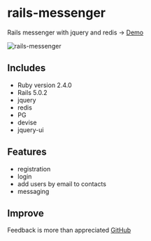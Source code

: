 # rails-messenger

Rails messenger with jquery and redis -> [Demo](http://test.crimsonraven.lclients.ru)

![rails-messenger](https://image.ibb.co/c7u8km/rails_mess.png>) 

## Includes
* Ruby version 2.4.0
* Rails 5.0.2
* jquery
* redis
* PG
* devise
* jquery-ui

## Features
* registration
* login 
* add users by email to contacts
* messaging

## Improve
Feedback is more than appreciated [GitHub](https://github.com/fromtexas)


